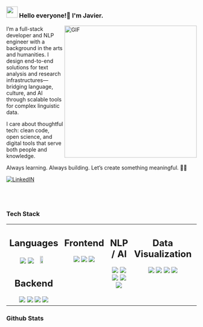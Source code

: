 # <h3 align="left"><img src = "https://raw.githubusercontent.com/MartinHeinz/MartinHeinz/master/wave.gif" width = 30px> Hello everyone!👋 I'm Javier.
<img align="right" width="350" alt=GIF src="https://giphy.com/gifs/code-coding-seamless-xT9IgzoKnwFNmISR8I/" />

<div align-"left">
<p>
I’m a full-stack developer and NLP engineer with a background in the arts and humanities. I design end-to-end solutions for text analysis and research infrastructures—bridging language, culture, and AI through scalable tools for complex linguistic data.
</p>
<p>I care about thoughtful tech: clean code, open science, and digital tools that serve both people and knowledge.</p>
<p>Always learning. Always building. Let’s create something meaningful. 🚀✨</p>
</div>

[![LinkedIN](https://img.shields.io/badge/LinkedIn-0f64c4?style=for-the-badge&logo=linkedin&logoColor=white)](https://www.linkedin.com/in/delarosajav95/)
</br>
</br>
</br>
</br>

### Tech Stack
<table><tr><td valign="top" width="25%">
  
<h2 align="center" valign="top">Languages</h3>
<div align="center">
    <img src="https://img.shields.io/badge/python-3670A0?style=for-the-badge&logo=python&logoColor=white">
    <img src="https://img.shields.io/badge/javascript-ffeb3b?style=for-the-badge&logo=javascript&logoColor=black">
    <img src="https://img.shields.io/badge/PHP-777BB4?style=for-the-badge&logo=php&logoColor=white>
</div></td><td valign="top" width="25%">

<h2 align="center">Backend</h3>
<div align="center">
  <img src="https://img.shields.io/badge/node.js-87bf01?style=for-the-badge&logo=node.js&logoColor=white">
  <img src="https://img.shields.io/badge/express-f5f5f5?style=for-the-badge&logo=express&logoColor=black">
  <img src="https://img.shields.io/badge/Sqlite-003B57?style=for-the-badge&logo=sqlite&logoColor=white">
  <img src="https://img.shields.io/badge/MongoDB-4EA94B?style=for-the-badge&logo=mongodb&logoColor=white">
</div></td><td valign="top" width="25%">

<h2 align="center">Frontend</h3>
<div align="center">
  <img src="https://img.shields.io/badge/Bootstrap-563D7C?style=for-the-badge&logo=bootstrap&logoColor=white>

  <img src="https://img.shields.io/badge/d3%20js-F9A03C?style=for-the-badge&logo=d3.js&logoColor=white"> 
  <img src="https://img.shields.io/badge/html-cf5533?style=for-the-badge&logo=html5&logoColor=white">
  <img src="https://img.shields.io/badge/css-254bdd?style=for-the-badge&logo=css3&logoColor=white">
</div></td><td valign="top" width="25%">

<h2 align="center">NLP / AI</h3>
<div align="center">
  <img src="https://img.shields.io/badge/PyTorch-EE4C2C?style=for-the-badge&logo=pytorch&logoColor=white">
  <img src="https://img.shields.io/badge/TensorFlow-FF6F00?style=for-the-badge&logo=tensorflow&logoColor=white">
  <img src="https://img.shields.io/badge/Keras-FF0000?style=for-the-badge&logo=keras&logoColor=white">
  <img src="https://img.shields.io/badge/-HuggingFace-FDEE21?style=for-the-badge&logo=HuggingFace&logoColor=black">
  <img src="https://img.shields.io/badge/dialogflow-FF9800?style=for-the-badge&logo=dialogflow&logoColor=white">
</div></td><td valign="top" width="25%">

<h2 align="center">Data Visualization</h3>
<div align="center">
  <img src="https://img.shields.io/badge/Pandas-2C2D72?style=for-the-badge&logo=pandas&logoColor=white">
  <img src="https://img.shields.io/badge/-D3.js-F9A03C?style=flat&logo=d3dotjs&logoColor=white">
  <img src="https://img.shields.io/badge/Numpy-777BB4?style=for-the-badge&logo=numpy&logoColor=white">
  <img src="https://img.shields.io/badge/-Matplotlib-11557C?style=for-the-badge&logo=python&logoColor=white&logoSize=2N">
</div></td><td valign="top" width="25%">

<h2 align="center">Other</h3>
<div align="center">
  <img src="https://img.shields.io/badge/github-e6e6e6?style=for-the-badge&logo=github&logoColor=black">
  <img src="https://img.shields.io/badge/git-e94e31?style=for-the-badge&logo=git&logoColor=white"> 
</div></td></tr></table>

### Github Stats
<!-- ### Github StatsAdd commentMore actions
<div align="center">
<img align="" src="http://github-profile-summary-cards.vercel.app/api/cards/repos-per-language?username=pilyct&theme=github_dark" width="33%">
<img align="" src="http://github-profile-summary-cards.vercel.app/api/cards/most-commit-language?username=pilyct&theme=github_dark" width="33%">
<img align="" src="http://github-profile-summary-cards.vercel.app/api/cards/stats?username=pilyct&theme=github_dark" width="33%"> 
</div>
-->

<!--Add commentMore actions

**delarosajav/delarosajav** is a ✨ _special_ ✨ repository because its `README.md` (this file) appears on your GitHub profile.



Here are some ideas to get you started:



- 🔭 I’m currently working on ...

- 🌱 I’m currently learning ...

- 👯 I’m looking to collaborate on ...

- 🤔 I’m looking for help with ...

- 💬 Ask me about ...

- 📫 How to reach me: ...

- 😄 Pronouns: ...

- ⚡ Fun fact: ...

-->
  
  
  
  
  



